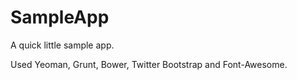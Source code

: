 SampleApp
=========

A quick little sample app. 

Used Yeoman, Grunt, Bower, Twitter Bootstrap and Font-Awesome.
